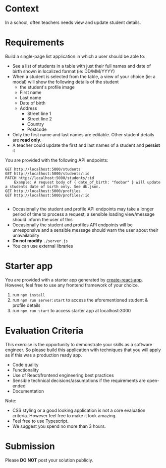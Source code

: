 # Context
In a school, often teachers needs view and update student details.

# Requirements
Build a single-page list application in which a user should be able to:

- See a list of students in a table with just their full names and date of birth shown in localized format (ie: DD/MM/YYYY)
- When a student is selected from the table,  a view of your choice (ie: a modal) will show the following details of the student
    - the student's profile image
    - First name
    - Last name
    - Date of birth
    - Address
        - Street line 1
        - Street line 2
        - Country
        - Postcode
- Only the first name and last names are editable. Other student details are **read only**.
- A teacher could update the first and last names of a student and **persist** it

You are provided with the following API endpoints:
```
GET http://localhost:5000/students
GET http://localhost:5000/students/:id
PATCH http://localhost:5000/students/:id    
    Example: A request body of { date_of_birth: "foobar" } will update a students date of birth only. See db.json. 
GET http://localhost:5000/profiles
GET http://localhost:5000/profiles/:id
    
```
- Occasionally the student and profile API endpoints may take a longer period of time to process a request, a sensible loading view/message should inform the user of this  
- Occasionally the student and profiles API endpoints will be unresponsive and a sensible message should warn the user about their unavailability  
- **Do not modify** `./server.js`  
- You can use external libraries  

# Starter app
You are provided with a starter app generated by [create-react-app](https://reactjs.org/docs/create-a-new-react-app.html).
However, feel free to use any frontend framework of your choice.

1. run `npm install`
2. run `npm run server:start` to access the aforementioned student & profile details
3. run `npm run start` to access starter app at localhost:3000

# Evaluation Criteria
This exercise is the opportunity to demonstrate your skills as a software engineer. So please build this application with techniques that you will apply as if this was a production ready app.  

- Code quality
- Functionality
- Use of React/frontend engineering best practices
- Sensible technical decisions/assumptions if the requirements are open-ended
- Documentation 

Note:  
- CSS styling or a good looking application is not a core evaluation criteria. However feel free to make it look amazing.  
- Feel free to use Typescript.  
- We suggest you spend no more than 3 hours.  


# Submission
Please **DO NOT** post your solution publicly.